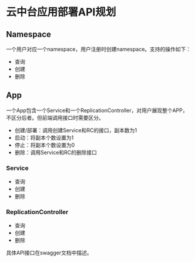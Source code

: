 # 云中台应用部署API规划

## Namespace

一个用户对应一个namespace，用户注册时创建namespace。支持的操作如下：

- 查询 
- 创建
- 删除


## App

一个App包含一个Service和一个ReplicationController，对用户展现整个APP，不区分后者。但前端调用接口时需要区分。

- 创建/部署：调用创建Service和RC的接口，副本数为1
- 启动：将副本个数设置为1
- 停止：将副本个数设置为0
- 删除：调用Service和RC的删除接口


### Service

- 查询
- 创建
- 删除

### ReplicationController

- 查询
- 创建
- 删除

具体API接口在swagger文档中描述。
